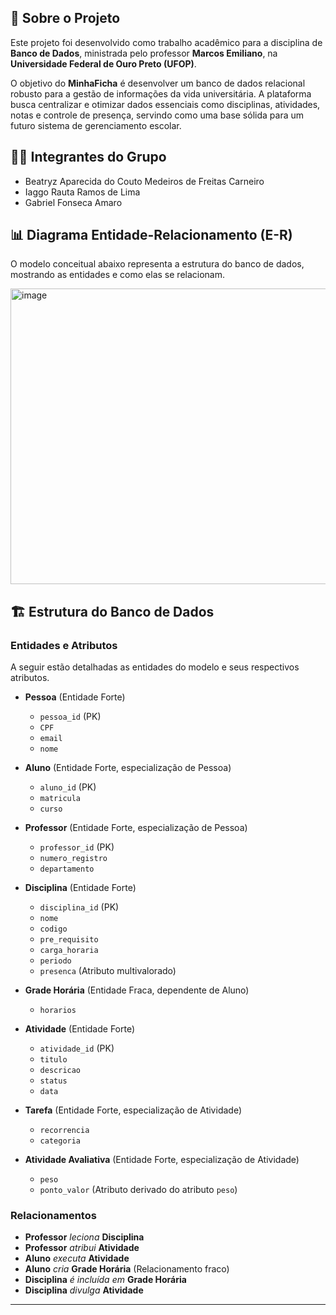 ## 📝 Sobre o Projeto

Este projeto foi desenvolvido como trabalho acadêmico para a disciplina de **Banco de Dados**, ministrada pelo professor **Marcos Emiliano**, na **Universidade Federal de Ouro Preto (UFOP)**.

O objetivo do **MinhaFicha** é desenvolver um banco de dados relacional robusto para a gestão de informações da vida universitária. A plataforma busca centralizar e otimizar dados essenciais como disciplinas, atividades, notas e controle de presença, servindo como uma base sólida para um futuro sistema de gerenciamento escolar.

## 🧑‍💻 Integrantes do Grupo

* Beatryz Aparecida do Couto Medeiros de Freitas Carneiro
* Iaggo Rauta Ramos de Lima
* Gabriel Fonseca Amaro

## 📊 Diagrama Entidade-Relacionamento (E-R)

O modelo conceitual abaixo representa a estrutura do banco de dados, mostrando as entidades e como elas se relacionam.

<img width="923" height="473" alt="image" src="https://github.com/user-attachments/assets/bc979364-206e-4859-a6d0-2fa7b73fb643" />


## 🏗️ Estrutura do Banco de Dados

### Entidades e Atributos

A seguir estão detalhadas as entidades do modelo e seus respectivos atributos.

* **Pessoa** (Entidade Forte)
    * `pessoa_id` (PK)
    * `CPF`
    * `email`
    * `nome`

* **Aluno** (Entidade Forte, especialização de Pessoa)
    * `aluno_id` (PK)
    * `matricula`
    * `curso`

* **Professor** (Entidade Forte, especialização de Pessoa)
    * `professor_id` (PK)
    * `numero_registro`
    * `departamento`

* **Disciplina** (Entidade Forte)
    * `disciplina_id` (PK)
    * `nome`
    * `codigo`
    * `pre_requisito`
    * `carga_horaria`
    * `periodo`
    * `presenca` (Atributo multivalorado)

* **Grade Horária** (Entidade Fraca, dependente de Aluno)
    * `horarios`

* **Atividade** (Entidade Forte)
    * `atividade_id` (PK)
    * `titulo`
    * `descricao`
    * `status`
    * `data`

* **Tarefa** (Entidade Forte, especialização de Atividade)
    * `recorrencia`
    * `categoria`

* **Atividade Avaliativa** (Entidade Forte, especialização de Atividade)
    * `peso`
    * `ponto_valor` (Atributo derivado do atributo `peso`)

### Relacionamentos

* **Professor** _leciona_ **Disciplina**
* **Professor** _atribui_ **Atividade**
* **Aluno** _executa_ **Atividade**
* **Aluno** _cria_ **Grade Horária** (Relacionamento fraco)
* **Disciplina** _é incluída em_ **Grade Horária**
* **Disciplina** _divulga_ **Atividade**

---
